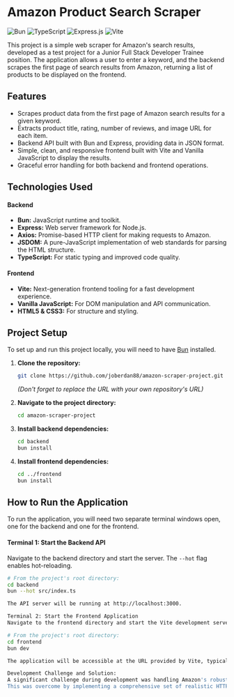 # Amazon Product Search Scraper
![Bun](https://img.shields.io/badge/Bun-000000?style=for-the-badge&logo=bun)
![TypeScript](https://img.shields.io/badge/typescript-%23007ACC.svg?style=for-the-badge&logo=typescript&logoColor=white)
![Express.js](https://img.shields.io/badge/express.js-%23404d59.svg?style=for-the-badge&logo=express&logoColor=%2361DAFB)
![Vite](https://img.shields.io/badge/vite-%23646CFF.svg?style=for-the-badge&logo=vite&logoColor=white)

This project is a simple web scraper for Amazon's search results, developed as a test project for a Junior Full Stack Developer Trainee position. The application allows a user to enter a keyword, and the backend scrapes the first page of search results from Amazon, returning a list of products to be displayed on the frontend.

## Features
- Scrapes product data from the first page of Amazon search results for a given keyword.
- Extracts product title, rating, number of reviews, and image URL for each item.
- Backend API built with Bun and Express, providing data in JSON format.
- Simple, clean, and responsive frontend built with Vite and Vanilla JavaScript to display the results.
- Graceful error handling for both backend and frontend operations.

## Technologies Used
#### Backend
- **Bun:** JavaScript runtime and toolkit.
- **Express:** Web server framework for Node.js.
- **Axios:** Promise-based HTTP client for making requests to Amazon.
- **JSDOM:** A pure-JavaScript implementation of web standards for parsing the HTML structure.
- **TypeScript:** For static typing and improved code quality.

#### Frontend
- **Vite:** Next-generation frontend tooling for a fast development experience.
- **Vanilla JavaScript:** For DOM manipulation and API communication.
- **HTML5 & CSS3:** For structure and styling.


## Project Setup
To set up and run this project locally, you will need to have [Bun](https://bun.sh/) installed.

1.  **Clone the repository:**
    ```bash
    git clone https://github.com/joberdan88/amazon-scraper-project.git
    ```
    *(Don't forget to replace the URL with your own repository's URL)*

2.  **Navigate to the project directory:**
    ```bash
    cd amazon-scraper-project
    ```

3.  **Install backend dependencies:**
    ```bash
    cd backend
    bun install
    ```

4.  **Install frontend dependencies:**
    ```bash
    cd ../frontend
    bun install
    ```

## How to Run the Application
To run the application, you will need two separate terminal windows open, one for the backend and one for the frontend.

#### **Terminal 1: Start the Backend API**
Navigate to the backend directory and start the server. The `--hot` flag enables hot-reloading.
```bash
# From the project's root directory:
cd backend
bun --hot src/index.ts

The API server will be running at http://localhost:3000.

Terminal 2: Start the Frontend Application
Navigate to the frontend directory and start the Vite development server.

# From the project's root directory:
cd frontend
bun dev

The application will be accessible at the URL provided by Vite, typically http://localhost:5173.

Development Challenge and Solution:
A significant challenge during development was handling Amazon's robust anti-scraping measures, which would often return a 503 Service Unavailable error, blocking the request.  
This was overcome by implementing a comprehensive set of realistic HTTP headers in the axios request to more closely mimic a real browser, thus increasing the success rate of the scraping process.

